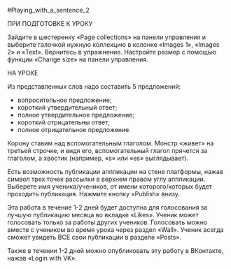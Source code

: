#Playing_with_a_sentence_2 

ПРИ ПОДГОТОВКЕ К УРОКУ 

Зайдите в шестеренку «Page collections» на панели управления и выберите галочкой нужную коллекцию в колонке «Images 1», «Images 2» и «Text». 
Вернитесь в упражнение. Настройте размер с помощью функции «Change size» на панели управления. 

НА УРОКЕ 

Из представленных слов надо составить 5 предложений: 

- вопросительное предложение; 
- короткий утвердительный ответ; 
- полное утвердительное предложение; 
- короткий отрицательны ответ; 
- полное отрицательное предложение. 

Корону ставим над вспомогательным глаголом. Монстр «живет» на третьей строчке, и видя его, вспомогательный глагол прячется за глаголом, а хвостик (например, «s» или «es» выглядывает). 

Есть возможность публикации аппликации на стене платформы, нажав символ трех точек рассылки в верхнем правом углу аппликации. Выберете имя ученика/учеников, от имени которого/которых будет проходить публикация. Нажмите кнопку «Publish» внизу. 

Эта работа в течение 1-2 дней будет доступна для голосования за лучшую публикацию месяца во вкладке «Likes». Ученик может голосовать только за работы других учеников. Голосовать можно вместе с учеником во время урока через раздел «Wall». Ученик всегда сможет увидеть ВСЕ свои публикации в разделе «Posts». 

Также в течении 1-2 дней можно опубликовать эту работу в ВКонтакте, нажав «Login with VK». 
